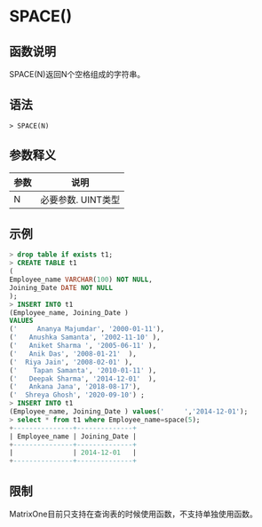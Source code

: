 # **SPACE()**

## **函数说明**

SPACE(N)返回N个空格组成的字符串。

## **语法**

```
> SPACE(N)
```

## **参数释义**

|  参数   | 说明  |
|  ----  | ----  |
| N | 必要参数. UINT类型 |

## **示例**

```SQL
> drop table if exists t1;
> CREATE TABLE t1
(
Employee_name VARCHAR(100) NOT NULL,
Joining_Date DATE NOT NULL
);
> INSERT INTO t1
(Employee_name, Joining_Date )
VALUES
('     Ananya Majumdar', '2000-01-11'),
('   Anushka Samanta', '2002-11-10' ),
('   Aniket Sharma ', '2005-06-11' ),
('   Anik Das', '2008-01-21'  ),
('  Riya Jain', '2008-02-01' ),
('    Tapan Samanta', '2010-01-11' ),
('   Deepak Sharma', '2014-12-01'  ),
('   Ankana Jana', '2018-08-17'),
('  Shreya Ghosh', '2020-09-10') ;
> INSERT INTO t1
(Employee_name, Joining_Date ) values('     ','2014-12-01');
> select * from t1 where Employee_name=space(5);
+---------------+--------------+
| Employee_name | Joining_Date |
+---------------+--------------+
|               | 2014-12-01   |
+---------------+--------------+
```

## **限制**

MatrixOne目前只支持在查询表的时候使用函数，不支持单独使用函数。
